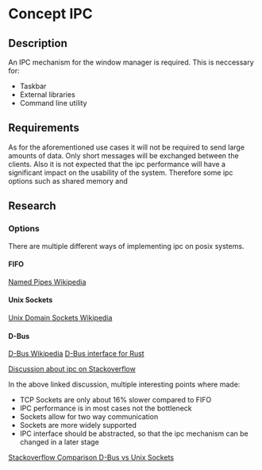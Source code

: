 # Concept IPC

## Description

An IPC mechanism for the window manager is required.
This is neccessary for:

* Taskbar
* External libraries
* Command line utility

## Requirements
As for the aforementioned use cases it will not be required to send large amounts of data. 
Only short messages will be exchanged between the clients. Also it is not expected that the ipc performance will have a significant impact on the usability of the system.
Therefore some ipc options such as shared memory and 

## Research

### Options
There are multiple different ways of implementing ipc on posix systems.

#### FIFO
[Named Pipes Wikipedia](https://en.wikipedia.org/wiki/Named_pipe)

#### Unix Sockets
[Unix Domain Sockets Wikipedia](https://de.wikipedia.org/wiki/Unix_Domain_Socket)

#### D-Bus
[D-Bus Wikipedia](https://en.wikipedia.org/wiki/D-Bus)
[D-Bus interface for Rust](https://github.com/diwic/dbus-rs)



[Discussion about ipc on Stackoverflow](https://stackoverflow.com/questions/1235958/ipc-performance-named-pipe-vs-socket)

In the above linked discussion, multiple interesting points where made:
* TCP Sockets are only about 16% slower compared to FIFO
* IPC performance is in most cases not the bottleneck
* Sockets allow for two way communication
* Sockets are more widely supported
* IPC interface should be abstracted, so that the ipc mechanism can be changed in a later stage

[Stackoverflow Comparison D-Bus vs Unix Sockets](https://stackoverflow.com/questions/33887063/difference-between-dbus-and-other-interprocess-communications-method)

